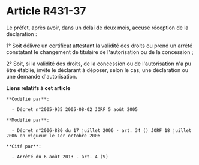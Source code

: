 # Article R431-37

Le préfet, après avoir, dans un délai de deux mois, accusé réception de la déclaration :

1° Soit délivre un certificat attestant la validité des droits ou prend un arrêté constatant le changement de titulaire de
l'autorisation ou de la concession ;

2° Soit, si la validité des droits, de la concession ou de l'autorisation n'a pu être établie, invite le déclarant à déposer,
selon le cas, une déclaration ou une demande d'autorisation.

**Liens relatifs à cet article**

	**Codifié par**:

	  - Décret n°2005-935 2005-08-02 JORF 5 août 2005

	**Modifié par**:

	  - Décret n°2006-880 du 17 juillet 2006 - art. 34 () JORF 18 juillet 2006 en vigueur le 1er octobre 2006

	**Cité par**:

	  - Arrêté du 6 août 2013 - art. 4 (V)
